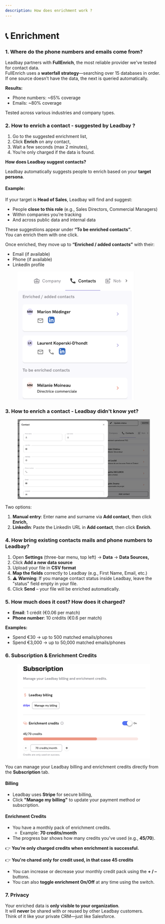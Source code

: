 ```yaml
---
description: How does enrichment work ?
---
```


# 📞 Enrichment

### 1. Where do the phone numbers and emails come from?

Leadbay partners with **FullEnrich**, the most reliable provider we've tested for contact data.\
FullEnrich uses a **waterfall strategy**—searching over 15 databases in order. If one source doesn’t have the data, the next is queried automatically.

**Results:**

* Phone numbers: \~65% coverage
* Emails: \~80% coverage

Tested across various industries and company types.

### 2. How to enrich a contact - suggested by Leadbay ?

1. Go to the suggested enrichment list,
2. Click **Enrich** on any contact,
3. Wait a few seconds (max 2 minutes),
4. You’re only charged if the data is found.



**How does Leadbay suggest contacts?**

Leadbay automatically suggests people to enrich based on your **target persona**.

#### Example:

If your target is **Head of Sales**, Leadbay will find and suggest:

* People **close to this role** (e.g., Sales Directors, Commercial Managers)
* Within companies you’re tracking
* And across public data and internal data

These suggestions appear under **“To be enriched contacts”**.\
You can enrich them with one click.

Once enriched, they move up to **“Enriched / added contacts”** with their:

* Email (if available)
* Phone (if available)
* LinkedIn profile

<figure><img src="../.gitbook/assets/Screenshot 2025-04-09 at 18.57.48.png" alt="" width="375"><figcaption></figcaption></figure>

### 3. How to enrich a contact - Leadbay didn't know yet?

<figure><img src="../.gitbook/assets/Screenshot 2025-04-09 at 19.01.16.png" alt=""><figcaption></figcaption></figure>

Two options:

1. **Manual entry**: Enter name and surname via **Add contact**, then click **Enrich,**
2. **LinkedIn**: Paste the LinkedIn URL in **Add contact**, then click **Enrich**.

### 4. How bring existing contacts mails and phone numbers to Leadbay?

1. Open **Settings** (three-bar menu, top left) → **Data** → **Data Sources,**
2. Click **Add a new data source**
3. Upload your file in **CSV format**
4. **Map the fields** correctly to Leadbay (e.g., First Name, Email, etc.)
5. ⚠️ **Warning**: If you manage contact status inside Leadbay, leave the "status" field empty in your file.
6. Click **Send** – your file will be enriched automatically.

### 5. How much does it cost? How does it charged?

* **Email**: 1 crédit (€0.06 per match)
* **Phone number**: 10 crédits (€0.6 per match)

**Examples:**

* Spend €30 → up to 500 matched emails/phones
* Spend €3,000 → up to 50,000 matched emails/phones

### 6. Subscription & Enrichment Credits

<figure><img src="../.gitbook/assets/Screenshot 2025-04-09 at 18.57.04.png" alt=""><figcaption></figcaption></figure>

You can manage your Leadbay billing and enrichment credits directly from the **Subscription** tab.

#### Billing

* Leadbay uses **Stripe** for secure billing,
* Click **"Manage my billing"** to update your payment method or subscription.

#### Enrichment Credits

* You have a monthly pack of enrichment credits.
  * Example: **70 credits/month**
* The progress bar shows how many credits you've used (e.g., **45/70**).

👉 **You’re only charged credits when enrichment is successful.**

👉 **You're chared only for credit used, in that case 45 credits**

* You can increase or decrease your monthly credit pack using the **+ / –** buttons.
* You can also **toggle enrichment On/Off** at any time using the switch.

### 7. Privacy

Your enriched data is **only visible to your organization**.\
It will **never** be shared with or reused by other Leadbay customers.\
Think of it like your private CRM—just like Salesforce.
